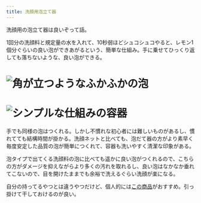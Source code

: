 ```yaml
---
title: 洗顔用泡立て器
---
```

洗顔用の泡立て器は良いぞって話。

1回分の洗顔料と規定量の水を入れて、10秒弱ほどシュコシュコやると、レモン1個分ぐらいの良い泡ができあがるという、簡単な仕組み。手に乗せてひっくり返しても落ちないような、良い泡ができる。

![](https://lh6.googleusercontent.com/rCKKaKe6VFfVX_KeWLRXUvFFrPPMCT5b7QLCdcXAA4_XrtBe3uLWjL-h6-ZH1vPXgRNo-b9S_5uBUENkThIQ9SJz5iT36LI5K_Pmul2Lb28eEmg7lmwy46nBMhK5cCAu0eizeJ0dt9gE0MnNZjLLKmeVOKmLIjlzvJWs1dRxtdA6NDEpTe_1enD1HnnA "角が立つようなふかふかの泡")
===================================================================================================================================================================================================================================================

![](https://lh6.googleusercontent.com/9iS9wm634GC_BLeYdyTBMacpvBvxibviJwjGwQtV37ellHppK1g3-8KyfdbJHtTFXv5TWauEih8TI1yjKV_HI0u7ccgjQc2XWaGs9zTOIlWwQA8pqYqw3-0ZXOGEmwhXebTlrto5I5VVx0uz7kDmZqXAWE8RBnwBERTZ6wm8FsopoptTp_eubukGG9RY "シンプルな仕組みの容器")
=================================================================================================================================================================================================================================================

手でも同様の泡はつくれる。しかし不慣れな初心者には難しいものがあるし、慣れてても結構時間が掛かる。洗顔ネットと比べても、泡だて器の方がより素早く毎度安定した品質の泡が簡単につくれて、容器も洗いやすく清潔な印象がある。

泡タイプで出てくる洗顔料の泡に比べても遥かに良い泡がつくれるので、こちらの方がダメージを抑えながらより多くの汚れを取れるし、良い泡はなかなか垂れてこないので、目を開けたままでも余裕で洗えるぐらい洗顔が楽になる。

自分の持ってるやつとは違うやつだけど、個人的には[この商品](https://www.amazon.co.jp/dp/B09KMP9GDN)がおすすめ。引っ掛けて干しておけるのが良い。

